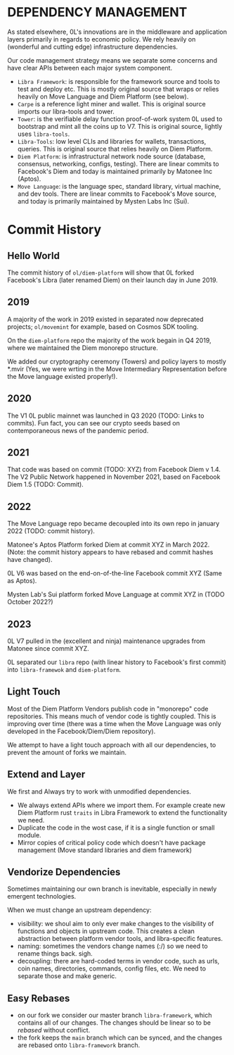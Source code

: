 
# DEPENDENCY MANAGEMENT
As stated elsewhere, 0L's innovations are in the middleware and application layers primarily in regards to economic policy. We rely heavily on (wonderful and cutting edge) infrastructure dependencies.

Our code management strategy means we separate some concerns and have clear APIs between each major system component.
- `Libra Framework`: is responsible for the framework source and tools to test and deploy etc. This is mostly original source that wraps or relies heavily on Move Language and Diem Platform (see below).
- `Carpe` is a reference light miner and wallet. This is original source imports our libra-tools and tower.
- `Tower`: is the verifiable delay function proof-of-work system 0L used to bootstrap and mint all the coins up to V7. This is original source, lightly uses `libra-tools`.
- `Libra-Tools`: low level CLIs and libraries for wallets, transactions, queries. This is original source that relies heavily on Diem Platform.
- `Diem Platform`: is infrastructural network node source (database, consensus, networking, configs, testing). There are linear commits to Facebook's Diem and today is maintained primarily by Matonee Inc (Aptos).
- `Move Language`: is the language spec, standard library, virtual machine, and dev tools. There are linear commits to Facebook's Move source, and today is primarily maintained by Mysten Labs Inc (Sui).

# Commit History

## Hello World
The commit history of `ol/diem-platform` will show that 0L forked Facebook's Libra (later renamed Diem) on their launch day in June 2019.

## 2019
A majority of the work in 2019 existed in separated now deprecated projects; `ol/movemint` for example, based on Cosmos SDK tooling.

On the `diem-platform` repo the majority of the work begain in Q4 2019, where we maintained the Diem monorepo structure.

We added our cryptography ceremony (Towers) and policy layers to mostly *.mvir (Yes, we were wrting in the Move Intermediary Representation before the Move language existed properly!).

## 2020
The V1 0L public mainnet was launched in Q3 2020 (TODO: Links to commits). Fun fact, you can see our crypto seeds based on contemporaneous news of the pandemic period.

## 2021
That code was based on commit (TODO: XYZ) from Facebook Diem v 1.4. The V2 Public Network happened in November 2021, based on Facebook Diem 1.5 (TODO: Commit).

## 2022
The Move Language repo became decoupled into its own repo in january 2022 (TODO: commit history).

Matonee's Aptos Platform forked Diem at commit XYZ in March 2022. (Note: the commit history appears to have rebased and commit hashes have changed).

0L V6 was based on the end-on-of-the-line Facebook commit XYZ (Same as Aptos).

Mysten Lab's Sui platform forked Move Language at commit XYZ in (TODO October 2022?)

## 2023
0L V7 pulled in the (excellent and ninja) maintenance upgrades from Matonee since commit XYZ.

0L separated our `libra` repo (with linear history to Facebook's first commit) into `libra-framewok` and `diem-platform`.

## Light Touch

Most of the Diem Platform Vendors publish code in "monorepo" code repositories. This means much of vendor code is tightly coupled. This is improving over time (there was a time when the Move Language was only developed in the Facebook/Diem/Diem repository).

We attempt to have a light touch approach with all our dependencies, to prevent the amount of forks we maintain.

## Extend and Layer
We first and Always try to work with unmodified dependencies.

- We always extend APIs where we import them. For example create new Diem Platform rust `traits` in Libra Framework to extend the functionality we need.
- Duplicate the code in the wost case, if it is a single function or small module.
- Mirror copies of critical policy code which doesn't have package management (Move standard libraries and diem framework)


## Vendorize Dependencies
Sometimes maintaining our own branch is inevitable, especially in newly emergent technologies.

When we must change an upstream dependency:
- visibility: we shoul aim to only ever make changes to the visibility of functions and objects in upstream code. This creates a clean abstraction between platform vendor tools, and libra-specific features.
- naming: sometimes the vendors change names (:/) so we need to rename things back. sigh.
- decoupling: there are hard-coded terms in vendor code, such as urls, coin names, directories, commands, config files, etc. We need to separate those and make generic.

## Easy Rebases
- on our fork we consider our master branch `libra-framework`, which contains all of our changes. The changes should be linear so to be *rebased* without conflict.
- the fork keeps the `main` branch which can be synced, and the changes are rebased onto `libra-framework` branch.